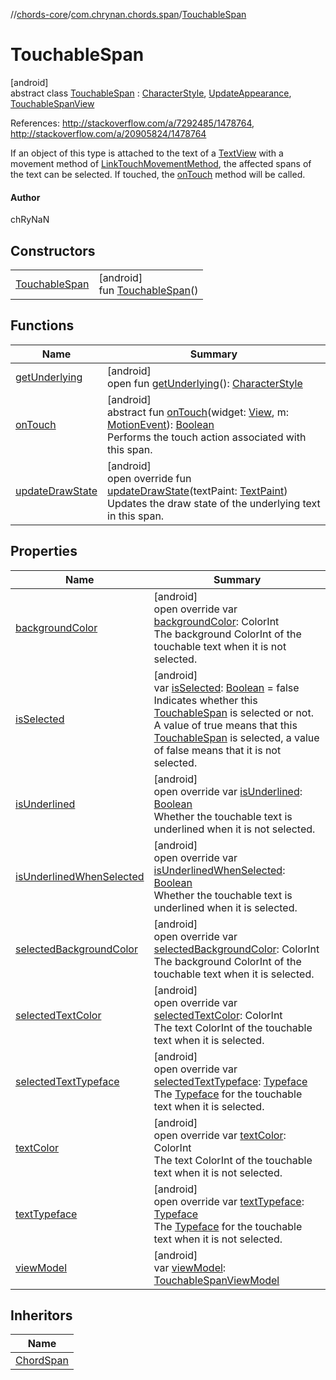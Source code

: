 //[chords-core](../../../index.md)/[com.chrynan.chords.span](../index.md)/[TouchableSpan](index.md)

# TouchableSpan

[android]\
abstract class [TouchableSpan](index.md) : [CharacterStyle](https://developer.android.com/reference/kotlin/android/text/style/CharacterStyle.html), [UpdateAppearance](https://developer.android.com/reference/kotlin/android/text/style/UpdateAppearance.html), [TouchableSpanView](../-touchable-span-view/index.md)

References: http://stackoverflow.com/a/7292485/1478764, http://stackoverflow.com/a/20905824/1478764

If an object of this type is attached to the text of a [TextView](https://developer.android.com/reference/kotlin/android/widget/TextView.html) with a movement method of [LinkTouchMovementMethod](../-link-touch-movement-method/index.md), the affected spans of the text can be selected. If touched, the [onTouch](on-touch.md) method will be called.

#### Author

chRyNaN

## Constructors

| | |
|---|---|
| [TouchableSpan](-touchable-span.md) | [android]<br>fun [TouchableSpan](-touchable-span.md)() |

## Functions

| Name | Summary |
|---|---|
| [getUnderlying](index.md#709026833%2FFunctions%2F759375805) | [android]<br>open fun [getUnderlying](index.md#709026833%2FFunctions%2F759375805)(): [CharacterStyle](https://developer.android.com/reference/kotlin/android/text/style/CharacterStyle.html) |
| [onTouch](on-touch.md) | [android]<br>abstract fun [onTouch](on-touch.md)(widget: [View](https://developer.android.com/reference/kotlin/android/view/View.html), m: [MotionEvent](https://developer.android.com/reference/kotlin/android/view/MotionEvent.html)): [Boolean](https://kotlinlang.org/api/latest/jvm/stdlib/kotlin/-boolean/index.html)<br>Performs the touch action associated with this span. |
| [updateDrawState](update-draw-state.md) | [android]<br>open override fun [updateDrawState](update-draw-state.md)(textPaint: [TextPaint](https://developer.android.com/reference/kotlin/android/text/TextPaint.html))<br>Updates the draw state of the underlying text in this span. |

## Properties

| Name | Summary |
|---|---|
| [backgroundColor](background-color.md) | [android]<br>open override var [backgroundColor](background-color.md): ColorInt<br>The background ColorInt of the touchable text when it is not selected. |
| [isSelected](is-selected.md) | [android]<br>var [isSelected](is-selected.md): [Boolean](https://kotlinlang.org/api/latest/jvm/stdlib/kotlin/-boolean/index.html) = false<br>Indicates whether this [TouchableSpan](index.md) is selected or not. A value of true means that this [TouchableSpan](index.md) is selected, a value of false means that it is not selected. |
| [isUnderlined](is-underlined.md) | [android]<br>open override var [isUnderlined](is-underlined.md): [Boolean](https://kotlinlang.org/api/latest/jvm/stdlib/kotlin/-boolean/index.html)<br>Whether the touchable text is underlined when it is not selected. |
| [isUnderlinedWhenSelected](is-underlined-when-selected.md) | [android]<br>open override var [isUnderlinedWhenSelected](is-underlined-when-selected.md): [Boolean](https://kotlinlang.org/api/latest/jvm/stdlib/kotlin/-boolean/index.html)<br>Whether the touchable text is underlined when it is selected. |
| [selectedBackgroundColor](selected-background-color.md) | [android]<br>open override var [selectedBackgroundColor](selected-background-color.md): ColorInt<br>The background ColorInt of the touchable text when it is selected. |
| [selectedTextColor](selected-text-color.md) | [android]<br>open override var [selectedTextColor](selected-text-color.md): ColorInt<br>The text ColorInt of the touchable text when it is selected. |
| [selectedTextTypeface](selected-text-typeface.md) | [android]<br>open override var [selectedTextTypeface](selected-text-typeface.md): [Typeface](https://developer.android.com/reference/kotlin/android/graphics/Typeface.html)<br>The [Typeface](https://developer.android.com/reference/kotlin/android/graphics/Typeface.html) for the touchable text when it is selected. |
| [textColor](text-color.md) | [android]<br>open override var [textColor](text-color.md): ColorInt<br>The text ColorInt of the touchable text when it is not selected. |
| [textTypeface](text-typeface.md) | [android]<br>open override var [textTypeface](text-typeface.md): [Typeface](https://developer.android.com/reference/kotlin/android/graphics/Typeface.html)<br>The [Typeface](https://developer.android.com/reference/kotlin/android/graphics/Typeface.html) for the touchable text when it is not selected. |
| [viewModel](view-model.md) | [android]<br>var [viewModel](view-model.md): [TouchableSpanViewModel](../-touchable-span-view-model/index.md) |

## Inheritors

| Name |
|---|
| [ChordSpan](../-chord-span/index.md) |
